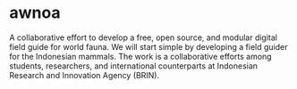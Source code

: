 # awnoa
A collaborative effort to develop a free, open source, and modular digital field guide for world fauna. We will start simple by developing a field guider for the Indonesian mammals. The work is a collaborative efforts among students, researchers, and international counterparts at Indonesian Research and Innovation Agency (BRIN).
